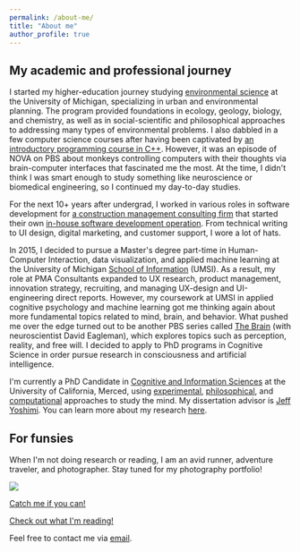 ```yaml
---
permalink: /about-me/
title: "About me"
author_profile: true
---
```


<h2>My academic and professional journey</h2>
I started my higher-education journey studying <a href="https://lsa.umich.edu/pite/majors/environment-major.html" target="_blank">environmental science</a> at the University of Michigan, specializing in urban and environmental planning. The program provided foundations in ecology, geology, biology, and chemistry, as well as in social-scientific and philosophical approaches to addressing many types of environmental problems. I also dabbled in a few computer science courses after having been captivated by <a href="https://eecs183.github.io/eecs183.org/" target="_blank">an introductory programming course in C++</a>. However, it was an episode of NOVA on PBS about monkeys controlling computers with their thoughts via brain-computer interfaces that fascinated me the most. At the time, I didn't think I was smart enough to study something like neuroscience or biomedical engineering, so I continued my day-to-day studies.

For the next 10+ years after undergrad, I worked in various roles in software development for <a href="https://pmaconsultants.com/" target="_blank" rel="noopener noreferrer">a construction management consulting firm</a> that started their own <a href="https://pmatechnologies.com/products" target="_blank" rel="noopener noreferrer">in-house software development operation</a>. From technical writing to UI design, digital marketing, and customer support, I wore a lot of hats.

In 2015, I decided to pursue a Master's degree part-time in Human-Computer Interaction, data visualization, and applied machine learning at the University of Michigan <a href="https://www.si.umich.edu/programs/master-science-information" target="_blank" rel="noopener noreferrer">School of Information</a> (UMSI). As a result, my role at PMA Consultants expanded to UX research, product management, innovation strategy, recruiting, and managing UX-design and UI-engineering direct reports. However, my coursework at UMSI in applied cognitive psychology and machine learning got me thinking again about more fundamental topics related to mind, brain, and behavior. What pushed me over the edge turned out to be another PBS series called <a href="https://www.pbs.org/show/brain-david-eagleman/" target="_blank" rel="noopener noreferrer">The Brain</a> (with neuroscientist David Eagleman), which explores topics such as perception, reality, and free will. I decided to apply to PhD programs in Cognitive Science in order pursue research in consciousness and artificial intelligence.

I'm currently a PhD Candidate in <a href="https://cogsci.ucmerced.edu/graduate-programs/prospective-graduate-students/phd-program" target="_blank" rel="noopener noreferrer">Cognitive and Information Sciences</a> at the University of California, Merced, using [experimental](/categories/empirical), [philosophical](/categories/philosophical), and [computational](/categories/computational) approaches to study the mind. My dissertation advisor is <a href="https://jeffyoshimi.net" target="_blank" rel="noopener noreferrer">Jeff Yoshimi</a>. You can learn more about my research [here](/projects).

<h2>For funsies</h2>
When I'm not doing research or reading, I am an avid runner, adventure traveler, and photographer. Stay tuned for my photography portfolio!
<p><img src="/images/kilimanjaro.png"></p>

[Catch me if you can!](/travels)

[Check out what I'm reading!](/books-im-reading)

Feel free to contact me via <a href="mailto:jponcedeleon@ucmerced.edu?subject=Hello!">email</a>.
